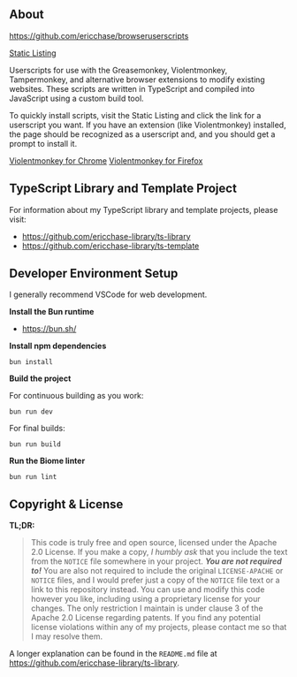 ## About

https://github.com/ericchase/browseruserscripts

[Static Listing](https://ericchase.github.io/browseruserscripts/out)

Userscripts for use with the Greasemonkey, Violentmonkey, Tampermonkey, and alternative browser extensions to modify existing websites. These scripts are written in TypeScript and compiled into JavaScript using a custom build tool.

To quickly install scripts, visit the Static Listing and click the link for a userscript you want. If you have an extension (like Violentmonkey) installed, the page should be recognized as a userscript and, and you should get a prompt to install it.

[Violentmonkey for Chrome](https://addons.mozilla.org/en-US/firefox/addon/styl-us/)
[Violentmonkey for Firefox](https://addons.mozilla.org/en-US/firefox/addon/violentmonkey/)

## TypeScript Library and Template Project

For information about my TypeScript library and template projects, please visit:

- https://github.com/ericchase-library/ts-library
- https://github.com/ericchase-library/ts-template

## Developer Environment Setup

I generally recommend VSCode for web development.

**Install the Bun runtime**

- https://bun.sh/

**Install npm dependencies**

```
bun install
```

**Build the project**

For continuous building as you work:

```
bun run dev
```

For final builds:

```
bun run build
```

**Run the Biome linter**

```
bun run lint
```

## Copyright & License

**TL;DR:**

> This code is truly free and open source, licensed under the Apache 2.0 License. If you make a copy, _I humbly ask_ that you include the text from the `NOTICE` file somewhere in your project. **_You are not required to!_** You are also not required to include the original `LICENSE-APACHE` or `NOTICE` files, and I would prefer just a copy of the `NOTICE` file text or a link to this repository instead. You can use and modify this code however you like, including using a proprietary license for your changes. The only restriction I maintain is under clause 3 of the Apache 2.0 License regarding patents. If you find any potential license violations within any of my projects, please contact me so that I may resolve them.

A longer explanation can be found in the `README.md` file at https://github.com/ericchase-library/ts-library.
